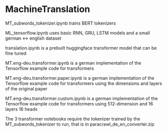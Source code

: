 # MachineTranslation


MT_subwords_tokenizer.ipynb trains BERT tokenizers

ML_tensorflow.ipynb uses basic RNN, GRU, LSTM models and a small german <-> english dataset

translation.ipynb is a prebuilt huggingface transformer model that can be fine tuned

MT.eng-deu.transformer.ipynb is a german implementation of the Tensorflow example code for transformers

MT.eng-deu.transformer.paper.ipynb is a german implementation of the Tensorflow example code for transformers using the dimensions and layers of the original paper

MT.eng-deu.transformer.custom.ipynb is a german implementation of the Tensorflow example code for transformers using 512-dimension and 16 layers 16 heads

The 3 transformer notebooks require the tokenizer trained by the MT_subwords_tokenizer to run, that is in paracrawl_de_en_converter.zip

